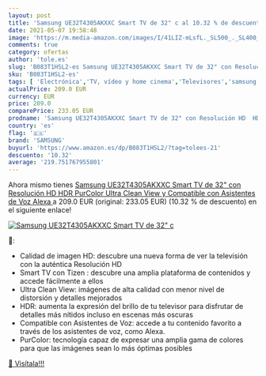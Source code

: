 ```yaml
---
layout: post
title: 'Samsung UE32T4305AKXXC Smart TV de 32" c al 10.32 % de descuento'
date: 2021-05-07 19:58:48
image: 'https://m.media-amazon.com/images/I/41LIZ-mLsfL._SL500_._SL400_.jpg'
comments: true
category: ofertas
author: 'tole.es'
slug: 'B083T1HSL2-es Samsung UE32T4305AKXXC Smart TV de 32" con Resolución HD...'
sku: 'B083T1HSL2-es'
tags: [ 'Electrónica','TV, vídeo y home cinema','Televisores','samsung','smart','tv', ]
actualPrice: 209.0 EUR
currency: EUR
price: 209.0
comparePrice: 233.05 EUR
prodname: 'Samsung UE32T4305AKXXC Smart TV de 32" con Resolución HD  HDR  PurColor  Ultra Clean View y Compatible con Asistentes de Voz  Alexa '
country: 'es'
flag: '🇪🇸'
brand: 'SAMSUNG'
buyurl: 'https://www.amazon.es/dp/B083T1HSL2/?tag=tolees-21'
descuento: '10.32'
average: '219.751767955801'
---
```


Ahora mismo tienes [Samsung UE32T4305AKXXC Smart TV de 32" con Resolución HD  HDR  PurColor  Ultra Clean View y Compatible con Asistentes de Voz  Alexa ](https://www.amazon.es/dp/B083T1HSL2/?tag=tolees-21) a 209.0 EUR (original: 233.05 EUR) (10.32 %  de descuento) en el siguiente enlace!

[![Samsung UE32T4305AKXXC Smart TV de 32" c](https://m.media-amazon.com/images/I/41LIZ-mLsfL._SL500_._SL400_.jpg)](https://www.amazon.es/dp/B083T1HSL2/?tag=tolees-21)

🔎:

- Calidad de imagen HD: descubre una nueva forma de ver la televisión con la auténtica Resolución HD
- Smart TV con Tizen : descubre una amplia plataforma de contenidos y accede fácilmente a ellos
- Ultra Clean View: imágenes de alta calidad con menor nivel de distorsión y detalles mejorados
- HDR: aumenta la expresión del brillo de tu televisor para disfrutar de detalles más nítidos incluso en escenas más oscuras
- Compatible con Asistentes de Voz: accede a tu contenido favorito a través de los asistentes de voz, como Alexa.
- PurColor: tecnología capaz de expresar una amplia gama de colores para que las imágenes sean lo más óptimas posibles

[🛒 Visítala!!!](https://www.amazon.es/dp/B083T1HSL2/?tag=tolees-21)
